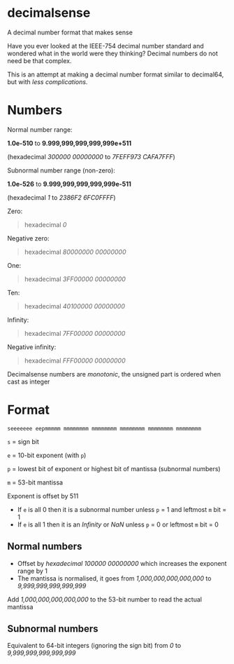 # decimalsense
A decimal number format that makes sense

Have you ever looked at the IEEE-754 decimal number standard and wondered what in the world were they thinking?
Decimal numbers do not need be that complex.

This is an attempt at making a decimal number format similar to decimal64, but with _less complications_.

Numbers
=======

Normal number range:

**1.0e-510** to **9.999,999,999,999,999e+511**

(hexadecimal _300000 00000000_ to _7FEFF973 CAFA7FFF_)

Subnormal number range (non-zero):

**1.0e-526** to **9.999,999,999,999,999e-511**

(hexadecimal _1_ to _2386F2 6FC0FFFF_)

Zero:

> hexadecimal _0_

Negative zero:

> hexadecimal _80000000 00000000_

One:

> hexadecimal _3FF00000 00000000_

Ten:

> hexadecimal _40100000 00000000_

Infinity:

> hexadecimal _7FF00000 00000000_

Negative infinity:

> hexadecimal _FFF00000 00000000_

Decimalsense numbers are _monotonic_, the unsigned part is ordered when cast as integer

Format
======

~~~
seeeeeee eepmmmmm mmmmmmmm mmmmmmmm mmmmmmmm mmmmmmmm mmmmmmmm
~~~

   `s` = sign bit
   
   `e` = 10-bit exponent (with `p`)
   
   `p` = lowest bit of exponent or highest bit of mantissa (subnormal numbers)
   
   `m` = 53-bit mantissa
   
Exponent is offset by 511

 * If `e` is all 0 then it is a subnormal number unless `p` = 1 and leftmost `m` bit = 1
 * If `e` is all 1 then it is an _Infinity_ or _NaN_ unless `p` = 0 or leftmost `m` bit = 0
 
Normal numbers
--------------

 * Offset by _hexadecimal 100000 00000000_ which increases the exponent range by 1
 * The mantissa is normalised, it goes from _1,000,000,000,000,000_ to _9,999,999,999,999,999_

Add _1,000,000,000,000,000_ to the 53-bit number to read the actual mantissa
 
Subnormal numbers
-----------------

 Equivalent to 64-bit integers (ignoring the sign bit) from _0_ to _9,999,999,999,999,999_
